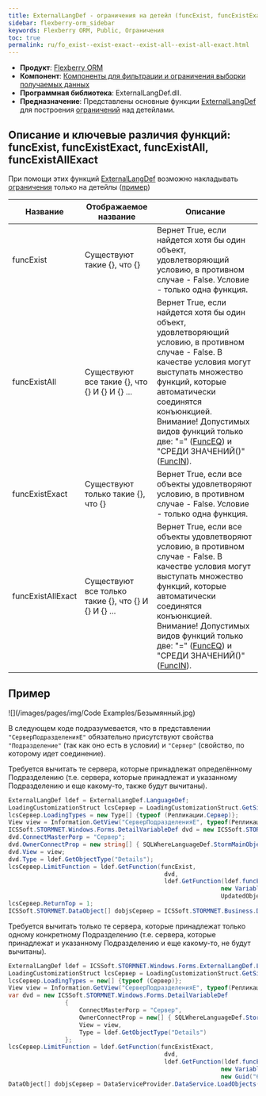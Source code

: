 ```yaml
---
title: ExternalLangDef - ограничения на детейл (funcExist, funcExistExact, funcExistAll, funcExistAllExact)
sidebar: flexberry-orm_sidebar
keywords: Flexberry ORM, Public, Ограничения
toc: true
permalink: ru/fo_exist--exist-exact--exist-all--exist-all-exact.html
---
```

* **Продукт**: [Flexberry ORM](fo_flexberry-o-r-m.html)
* **Компонент**: [Компоненты для фильтрации и ограничения выборки получаемых данных](fo_limitation.html)
* **Программная библиотека**: ExternalLangDef.dll.
* **Предназначение**: Представлены основные функции [ExternalLangDef](fo_external-lang-def.html) для построения [ограничений](fo_limit-function.html) над детейлами.

## Описание и ключевые различия функций: funcExist, funcExistExact, funcExistAll, funcExistAllExact
При помощи этих функций [ExternalLangDef](fo_external-lang-def.html) возможно накладывать [ограничения](fo_limit-function.html) только на детейлы ([пример](fo_limit-details-by-agregators-prop.html))

| Название | Отображаемое название | Описание |
|---|---|---|
| funcExist | Существуют такие {}, что {} | Вернет True, если найдется хотя бы один объект, удовлетворяющий условию, в противном случае - False. Условие - только одна функция.|
| funcExistAll | Существуют все такие {}, что {} И {} И {} ... | Вернет True, если найдется хотя бы один объект, удовлетворяющий условию, в противном случае - False. В качестве условия могут выступать множество функций, которые автоматически соединятся конъюнкцией. Внимание! Допустимых видов функций только две: "=" ([FuncEQ](fo_func-e-q.html)) и "СРЕДИ ЗНАЧЕНИЙ()" ([FuncIN](fo_func-i-n.html)). |
| funcExistExact | Существуют только такие {}, что {} | Вернет True, если все объекты удовлетворяют условию, в противном случае - False. Условие - только одна функция. |
| funcExistAllExact | Существуют все только такие {}, что {} И {} И {} ... | Вернет True, если все объекты удовлетворяют условию, в противном случае - False. В качестве условия могут выступать множество функций, которые автоматически соединятся конъюнкцией. Внимание! Допустимых видов функций только две: "=" ([FuncEQ](fo_func-e-q.html)) и "СРЕДИ ЗНАЧЕНИЙ()" ([FuncIN](fo_func-i-n.html)). |

## Пример

![](/images/pages/img/Code Examples/Безымянный.jpg)

В следующем коде подразумевается, что в представлении `"СерверПодразделенияE"` обязательно присутствуют свойства `"Подразделение"` (так как оно есть в условии) и `"Сервер"` (свойство, по которому идет соединение).

Требуется вычитать те сервера, которые принадлежат определённому Подразделению (т.е. сервера, которые принадлежат и указанному Подразделению и еще какому-то, также будут вычитаны).

```cs
ExternalLangDef ldef = ExternalLangDef.LanguageDef;
LoadingCustomizationStruct lcsСервер = LoadingCustomizationStruct.GetSimpleStruct(typeof (Репликации.Сервер), "СерверE");
lcsСервер.LoadingTypes = new Type[] {typeof (Репликации.Сервер)};
View view = Information.GetView("СерверПодразделенияE", typeof(Репликации.СерверПодразделения));
ICSSoft.STORMNET.Windows.Forms.DetailVariableDef dvd = new ICSSoft.STORMNET.Windows.Forms.DetailVariableDef();
dvd.ConnectMasterPorp = "Сервер";
dvd.OwnerConnectProp = new string[] { SQLWhereLanguageDef.StormMainObjectKey };
dvd.View = view;
dvd.Type = ldef.GetObjectType("Details");
lcsСервер.LimitFunction = ldef.GetFunction(funcExist,
                                            dvd,
                                            ldef.GetFunction(ldef.funcEQ,
                                                            new VariableDef(ldef.GuidType, "Подразделение"),
                                                            UpdatedObject.НаправленоИз.__PrimaryKey));
lcsСервер.ReturnTop = 1;
ICSSoft.STORMNET.DataObject[] dobjsСервер = ICSSoft.STORMNET.Business.DataServiceProvider.DataService.LoadObjects(lcsСервер);
```

Требуется вычитать только те сервера, которые принадлежат только одному конкретному Подразделению (т.е. сервера, которые принадлежат и указанному Подразделению и еще какому-то, не будут вычитаны).

```cs
ExternalLangDef ldef = ICSSoft.STORMNET.Windows.Forms.ExternalLangDef.LanguageDef;
LoadingCustomizationStruct lcsСервер = LoadingCustomizationStruct.GetSimpleStruct(typeof (Сервер), "СерверE");
lcsСервер.LoadingTypes = new[] {typeof (Сервер)};
View view = Information.GetView("СерверПодразделенияE", typeof(Репликации.СерверПодразделения));
var dvd = new ICSSoft.STORMNET.Windows.Forms.DetailVariableDef
                {
                    ConnectMasterPorp = "Сервер",
                    OwnerConnectProp = new[] { SQLWhereLanguageDef.StormMainObjectKey },
                    View = view,
                    Type = ldef.GetObjectType("Details")
                };
lcsСервер.LimitFunction = ldef.GetFunction(funcExistExact,
                                            dvd,
                                            ldef.GetFunction(ldef.funcEQ,
                                                            new VariableDef(ldef.GuidType, "Подразделение"),
                                                            new Guid("6D7DC426-F5E9-4F63-B7B5-20C9E237DF2D")));
DataObject[] dobjsСервер = DataServiceProvider.DataService.LoadObjects(lcsСервер);
```
